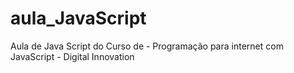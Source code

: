 # aula_JavaScript
Aula de Java Script do Curso de - Programação para internet com JavaScript - Digital Innovation
